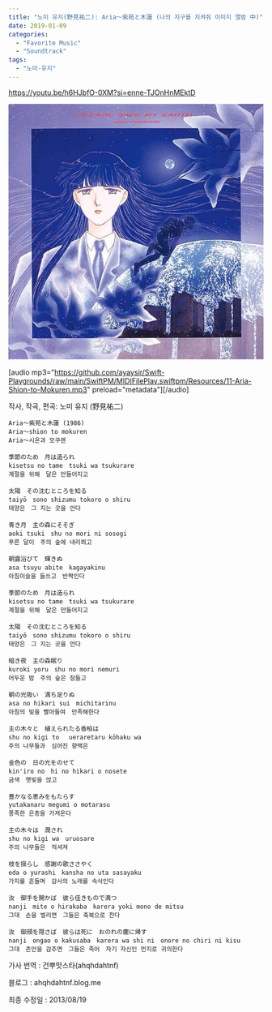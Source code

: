```yaml
---
title: "노미 유지(野見祐二): Aria～紫苑と木蓮 (나의 지구를 지켜줘 이미지 앨범 中)"
date: 2019-01-09
categories: 
  - "Favorite Music"
  - "Soundtrack"
tags: 
  - "노미-유지"
---
```


https://youtu.be/h6HJbfO-0XM?si=enne-TJOnHnMEktD

![](./assets/img/wp-content/uploads/2019/01/ab67616d0000b273aef364ab2bc2a223884cd28f.jpg)

\[audio mp3="https://github.com/ayaysir/Swift-Playgrounds/raw/main/SwiftPM/MIDIFilePlay.swiftpm/Resources/11-Aria-Shion-to-Mokuren.mp3" preload="metadata"\]\[/audio\]

작사, 작곡, 편곡: 노미 유지 (野見祐二)

```
Aria～紫苑と木蓮 (1986)
Aria～shion to mokuren
Aria～시온과 모쿠렌

季節のため　月は造られ
kisetsu no tame　tsuki wa tsukurare
계절을 위해　달은 만들어지고

太陽　その沈むところを知る
taiyō　sono shizumu tokoro o shiru
태양은　그 지는 곳을 안다

青き月　主の森にそそぎ
aoki tsuki　shu no mori ni sosogi
푸른 달이　주의 숲에 내리쬐고

朝露浴びて　輝きぬ
asa tsuyu abite　kagayakinu
아침이슬을 들쓰고　반짝인다

季節のため　月は造られ
kisetsu no tame　tsuki wa tsukurare
계절을 위해　달은 만들어지고

太陽　その沈むところを知る
taiyō　sono shizumu tokoro o shiru
태양은　그 지는 곳을 안다

暗き夜　主の森眠り
kuroki yoru　shu no mori nemuri
어두운 밤　주의 숲은 잠들고

朝の光吸い　満ち足りぬ
asa no hikari sui　michitarinu
아침의 빛을 빨아들여　만족해한다

主の木々と　植えられたる香柏は
shu no kigi to 　ueraretaru kōhaku wa
주의 나무들과　심어진 향백은

金色の　日の光をのせて
kin'iro no　hi no hikari o nosete
금색　햇빛을 얹고

豊かなる恵みをもたらす
yutakanaru megumi o motarasu
풍족한 은총을 가져온다

主の木々は　潤され
shu no kigi wa　uruosare
주의 나무들은　적셔져

枝を揺らし　感謝の歌ささやく
eda o yurashi　kansha no uta sasayaku
가지를 흔들며　감사의 노래를 속삭인다

汝　御手を開かば　彼ら佳きもので満つ
nanji　mite o hirakaba　karera yoki mono de mitsu
그대　손을 벌리면　그들은 축복으로 찬다

汝　御顔を隠さば　彼らは死に　おのれの塵に帰す
nanji　ongao o kakusaba　karera wa shi ni　onore no chiri ni kisu
그대　존안을 감추면　그들은 죽어　자기 자신인 먼지로 귀의한다
```

가사 번역 : 건뿌맛스타(ahqhdahtnf)

블로그 : ahqhdahtnf.blog.me

최종 수정일 : 2013/08/19
